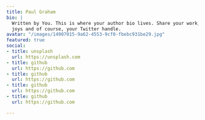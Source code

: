 ```yaml
---
title: Paul Graham
bio: |
  Written by You. This is where your author bio lives. Share your work, your
  joys and of course, your Twitter handle.
avatar: "/images/14907015-9a62-4553-9cf0-fbebc931be29.jpg"
featured: true
social:
- title: unsplash
  url: https://unsplash.com
- title: github
  url: https://github.com
- title: github
  url: https://github.com
- title: github
  url: https://github.com
- title: github
  url: https://github.com

---
```

